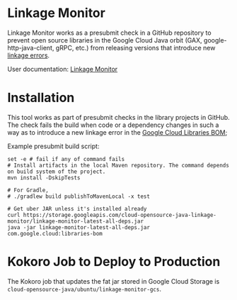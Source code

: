 # Linkage Monitor

Linkage Monitor works as a presubmit check in a GitHub repository to prevent open source libraries
in the Google Cloud Java orbit (GAX, google-http-java-client, gRPC, etc.) from releasing versions
that introduce new [linkage errors](
https://jlbp.dev/glossary.html#types-of-conflicts-and-compatibility).

User documentation: [Linkage Monitor](
https://github.com/GoogleCloudPlatform/cloud-opensource-java/wiki/Linkage-Monitor)

# Installation

This tool works as part of presubmit checks in the library projects in GitHub. The check
fails the build when code or a dependency changes in such a way as to introduce a new linkage error in
the [Google Cloud Libraries BOM](../README.md#google-libraries-bom);

Example presubmit build script:

```
set -e # fail if any of command fails
# Install artifacts in the local Maven repository. The command depends on build system of the project.
mvn install -DskipTests

# For Gradle,
# ./gradlew build publishToMavenLocal -x test

# Get uber JAR unless it's installed already
curl https://storage.googleapis.com/cloud-opensource-java-linkage-monitor/linkage-monitor-latest-all-deps.jar 
java -jar linkage-monitor-latest-all-deps.jar com.google.cloud:libraries-bom
```

# Kokoro Job to Deploy to Production

The Kokoro job that updates the fat jar stored in Google Cloud Storage
is `cloud-opensource-java/ubuntu/linkage-monitor-gcs`.
